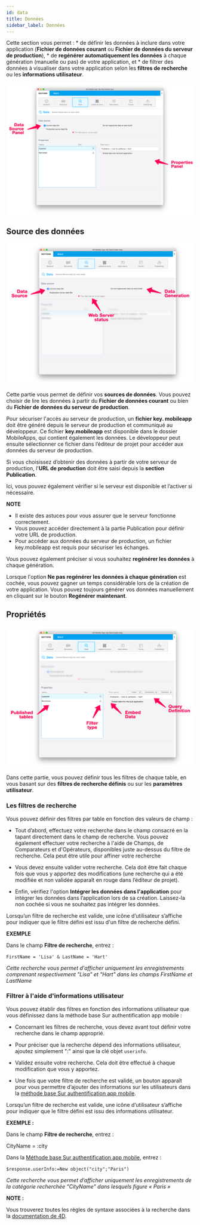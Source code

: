 ```yaml
---
id: data
title: Données
sidebar_label: Données
---
```

Cette section vous permet : * de définir les données à inclure dans votre application (**Fichier de données courant** ou **Fichier de données du serveur de production**), * de **regénérer automatiquement les données** à chaque génération (manuelle ou pas) de votre application, et * de filtrer des données à visualiser dans votre application selon les **filtres de recherche** ou les **informations utilisateur**.

![Data section](assets/project-editor/Data-tab-4D-for-iOS.png)

## Source des données

![Data section](assets/project-editor/Data-source-panel-4D-for-iOS.png)

Cette partie vous permet de définir vos **sources de données**. Vous pouvez choisir de lire les données à partir du **Fichier de données courant** ou bien du **Fichier de données du serveur de production**.

Pour sécuriser l'accès au serveur de production, un **fichier key. mobileapp** doit être généré depuis le serveur de production et communiqué au développeur. Ce fichier **key.mobileapp** est disponible dans le dossier MobileApps, qui contient également les données. Le développeur peut ensuite sélectionner ce fichier dans l’éditeur de projet pour accéder aux données du serveur de production.

Si vous choisissez d’obtenir des données à partir de votre serveur de production, l'**URL de production** doit être saisi depuis la **section Publication**.

Ici, vous pouvez également vérifier si le serveur est disponible et l’activer si nécessaire.<div class = "tips"> 

**NOTE**

* Il existe des astuces pour vous assurer que le serveur fonctionne correctement.
* Vous pouvez accéder directement à la partie Publication pour définir votre URL de production.
* Pour accéder aux données du serveur de production, un fichier key.mobileapp est requis pour sécuriser les échanges.</div> 

Vous pouvez également préciser si vous souhaitez **regénérer les données** à chaque génération.

Lorsque l'option **Ne pas regénérer les données à chaque génération** est cochée, vous pouvez gagner un temps considérable lors de la création de votre application. Vous pouvez toujours générer vos données manuellement en cliquant sur le bouton **Regénérer maintenant**.

## Propriétés

![Data section](assets/project-editor/Properties-Panel-4D-for-iOS.png)

Dans cette partie, vous pouvez définir tous les filtres de chaque table, en vous basant sur des **filtres de recherche définis** ou sur les **paramètres utilisateur**.

### Les filtres de recherche

Vous pouvez définir des filtres par table en fonction des valeurs de champ :

* Tout d’abord, effectuez votre recherche dans le champ consacré en la tapant directement dans le champ de recherche. Vous pouvez également effectuer votre recherche à l'aide de Champs, de Comparateurs et d'Opérateurs, disponibles juste au-dessus du filtre de recherche. Cela peut être utile pour affiner votre recherche

* Vous devez ensuite valider votre recherche. Cela doit être fait chaque fois que vous y apportez des modifications (une recherche qui a été modifiée et non validée apparaît en rouge dans l’éditeur de projet).

* Enfin, vérifiez l'option **Intégrer les données dans l'application** pour intégrer les données dans l’application lors de sa création. Laissez-la non cochée si vous ne souhaitez pas intégrer les données.

Lorsqu’un filtre de recherche est valide, une icône d’utilisateur s’affiche pour indiquer que le filtre défini est issu d'un filtre de recherche défini.<div class = "tips"> 

**EXEMPLE**

Dans le champ **Filtre de recherche**, entrez :

    FirstName = 'Lisa' & LastName = 'Hart'

*Cette recherche vous permet d'afficher uniquement les enregistrements comprenant respectivement "Lisa" et "Hart" dans les champs FirstName et LastName*</div> 

### Filtrer à l'aide d'informations utilisateur

Vous pouvez établir des filtres en fonction des informations utilisateur que vous définissez dans la méthode base Sur authentification app mobile :

* Concernant les filtres de recherche, vous devez avant tout définir votre recherche dans le champ approprié.

* Pour préciser que la recherche dépend des informations utilisateur, ajoutez simplement ":" ainsi que la clé objet `userinfo`.

* Validez ensuite votre recherche. Cela doit être effectué à chaque modification que vous y apportez.

* Une fois que votre filtre de recherche est validé, un bouton apparaît pour vous permettre d’ajouter des informations sur les utilisateurs dans la [méthode base Sur authentification app mobile](http://doc.4d.com/4Dv17R3/4D/17-R3/On-Mobile-App-Authentication-database-method.301-3906587.en.html).

Lorsqu’un filtre de recherche est valide, une icône d’utilisateur s’affiche pour indiquer que le filtre défini est issu des informations utilisateur.<div class = "tips"> 

**EXEMPLE :**

Dans le champ **Filtre de recherche**, entrez :

CityName = :city

Dans la [Méthode base Sur authentification app mobile](http://doc.4d.com/4Dv17R3/4D/17-R3/On-Mobile-App-Authentication-database-method.301-3906587.en.html), entrez :

    $response.userInfo:=New object("city";"Paris")

*Cette recherche vous permet d’afficher uniquement les enregistrements de la catégorie recherchée "CityName" dans lesquels figure « Paris »*</div> <div class = "tips"> 

**NOTE :**

Vous trouverez toutes les règles de syntaxe associées à la recherche dans la [documentation de 4D](http://livedoc.4d.com/4D-Language-Reference-17-R3/ORDA-DataClass/dataClassquery.301-3907505.en.html).</div>
